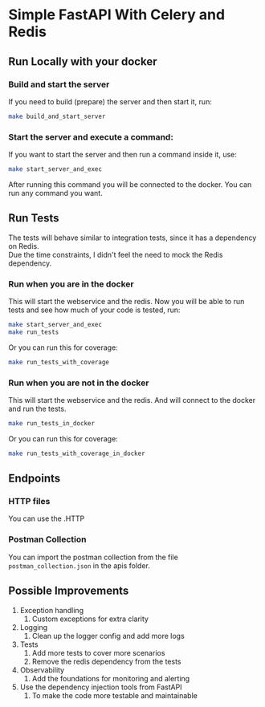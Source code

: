 # Simple FastAPI With Celery and Redis

## Run Locally with your docker

### Build and start the server

If you need to build (prepare) the server and then start it, run:

```sh
make build_and_start_server
```

### Start the server and execute a command:

If you want to start the server and then run a command inside it, use:

```sh
make start_server_and_exec
```

After running this command you will be connected to the docker. You can run any command you want.

## Run Tests
The tests will behave similar to integration tests, since it has a dependency on Redis.  
Due the time constraints, I didn't feel the need to mock the Redis dependency.

### Run when you are in the docker

This will start the webservice and the redis. Now you will be able to run tests and see how much of your code is tested,
run:

```sh
make start_server_and_exec
make run_tests
```

Or you can run this for coverage:

```sh
make run_tests_with_coverage
```

### Run when you are not in the docker

This will start the webservice and the redis. And will connect to the docker and run the tests.

```sh
make run_tests_in_docker
```

Or you can run this for coverage:

```sh
make run_tests_with_coverage_in_docker
```

## Endpoints

### HTTP files 
You can use the .HTTP
### Postman Collection
You can import the postman collection from the file `postman_collection.json` in the apis folder.

## Possible Improvements

1. Exception handling
   1. Custom exceptions for extra clarity
2. Logging
    1. Clean up the logger config and add more logs
3. Tests
   1. Add more tests to cover more scenarios
   2. Remove the redis dependency from the tests
4. Observability
   1. Add the foundations for monitoring and alerting 
5. Use the dependency injection tools from FastAPI
   1. To make the code more testable and maintainable